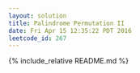 ```yaml
---
layout: solution
title: Palindrome Permutation II
date: Fri Apr 15 12:35:22 PDT 2016
leetcode_id: 267
---
```

{% include_relative README.md %}
